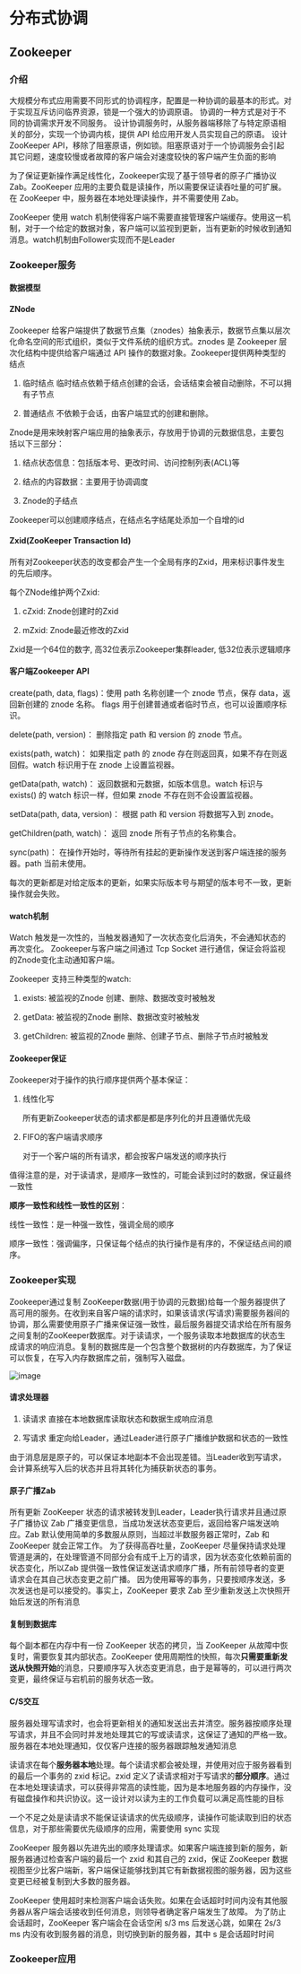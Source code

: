 # 分布式协调

## Zookeeper
### 介绍
大规模分布式应用需要不同形式的协调程序，配置是一种协调的最基本的形式。对于实现互斥访问临界资源，锁是一个强大的协调原语。
协调的一种方式是对于不同的协调需求开发不同服务。
设计协调服务时，从服务器端移除了与特定原语相关的部分，实现一个协调内核，提供 API 给应用开发人员实现自己的原语。
设计 ZooKeeper API，移除了阻塞原语，例如锁。阻塞原语对于一个协调服务会引起其它问题，速度较慢或者故障的客户端会对速度较快的客户端产生负面的影响

为了保证更新操作满足线性化，Zookeeper实现了基于领导者的原子广播协议 Zab。ZooKeeper 应用的主要负载是读操作，所以需要保证读吞吐量的可扩展。在 ZooKeeper 中，服务器在本地处理读操作，并不需要使用 Zab。

ZooKeeper 使用 watch 机制使得客户端不需要直接管理客户端缓存。使用这一机制，对于一个给定的数据对象，客户端可以监视到更新，当有更新的时候收到通知消息。watch机制由Follower实现而不是Leader

### Zookeeper服务

#### 数据模型
#### ZNode
Zookeeper 给客户端提供了数据节点集（znodes）抽象表示，数据节点集以层次化命名空间的形式组织，类似于文件系统的组织方式。znodes 是 Zookeeper 层次化结构中提供给客户端通过 API 操作的数据对象。Zookeeper提供两种类型的结点

1. 临时结点
   临时结点依赖于结点创建的会话，会话结束会被自动删除，不可以拥有子节点
   
2. 普通结点
   不依赖于会话，由客户端显式的创建和删除。
   
Znode是用来映射客户端应用的抽象表示，存放用于协调的元数据信息，主要包括以下三部分：

1. 结点状态信息：包括版本号、更改时间、访问控制列表(ACL)等

2. 结点的内容数据：主要用于协调调度

3. Znode的子结点

Zookeeper可以创建顺序结点，在结点名字结尾处添加一个自增的id

#### Zxid(ZooKeeper Transaction Id)

所有对Zookeeper状态的改变都会产生一个全局有序的Zxid，用来标识事件发生的先后顺序。

每个ZNode维护两个Zxid:

1. cZxid: Znode创建时的Zxid

2. mZxid: Znode最近修改的Zxid

Zxid是一个64位的数字, 高32位表示Zookeeper集群leader, 低32位表示逻辑顺序


#### 客户端Zookeeper API

create(path, data, flags)：使用 path 名称创建一个 znode 节点，保存 data，返回新创建的 znode 名称。 flags 用于创建普通或者临时节点，也可以设置顺序标识。

delete(path, version)： 删除指定 path 和 version 的 znode 节点。

exists(path, watch)： 如果指定 path 的 znode 存在则返回真，如果不存在则返回假。watch 标识用于在 znode 上设置监视器。

getData(path, watch)： 返回数据和元数据，如版本信息。watch 标识与 exists() 的 watch 标识一样，但如果 znode 不存在则不会设置监视器。

setData(path, data, version)： 根据 path 和 version 将数据写入到 znode。

getChildren(path, watch)： 返回 znode 所有子节点的名称集合。

sync(path)： 在操作开始时，等待所有挂起的更新操作发送到客户端连接的服务器。path 当前未使用。

每次的更新都是对给定版本的更新，如果实际版本号与期望的版本号不一致，更新操作就会失败。

#### watch机制
Watch 触发是一次性的，当触发器通知了一次状态变化后消失，不会通知状态的再次变化。
Zookeeper与客户端之间通过 Tcp Socket 进行通信，保证会将监视的Znode变化主动通知客户端。

Zookeeper 支持三种类型的watch:

1. exists: 被监视的Znode 创建、删除、数据改变时被触发

2. getData: 被监视的Znode 删除、数据改变时被触发

3. getChildren: 被监视的Znode 删除、创建子节点、删除子节点时被触发


#### Zookeeper保证
Zookeeper对于操作的执行顺序提供两个基本保证：

1. 线性化写

   所有更新Zookeeper状态的请求都是都是序列化的并且遵循优先级

2. FIFO的客户端请求顺序
  
   对于一个客户端的所有请求，都会按客户端发送的顺序执行

值得注意的是，对于读请求，是顺序一致性的，可能会读到过时的数据，保证最终一致性

**顺序一致性和线性一致性的区别**：

线性一致性：是一种强一致性，强调全局的顺序

顺序一致性：强调偏序，只保证每个结点的执行操作是有序的，不保证结点间的顺序。


### Zookeeper实现
Zookeeper通过复制 ZooKeeper数据(用于协调的元数据)给每一个服务器提供了高可用的服务。在收到来自客户端的请求时，如果该请求(写请求)需要服务器间的协调，那么需要使用原子广播来保证强一致性，最后服务器提交请求给在所有服务之间复制的ZooKeeper数据库。对于读请求，一个服务读取本地数据库的状态生成请求的响应消息。复制的数据库是一个包含整个数据树的内存数据库，为了保证可以恢复，在写入内存数据库之前，强制写入磁盘。

![image](https://user-images.githubusercontent.com/79254572/181870175-ea9318c0-4972-41ce-95e0-11e05c71d89d.png)


#### 请求处理器
1. 读请求
   直接在本地数据库读取状态和数据生成响应消息
   
2. 写请求
   重定向给Leader，通过Leader进行原子广播维护数据和状态的一致性

由于消息层是原子的，可以保证本地副本不会出现差错。当Leader收到写请求，会计算系统写入后的状态并且将其转化为捕获新状态的事务。

#### 原子广播Zab
所有更新 ZooKeeper 状态的请求被转发到Leader，Leader执行请求并且通过原子广播协议 Zab 广播变更信息，当成功发送状态变更后，返回给客户端发送响应。Zab 默认使用简单的多数服从原则，当超过半数服务器正常时，Zab 和 ZooKeeper 就会正常工作。
为了获得高吞吐量，ZooKeeper 尽量保持请求处理管道是满的，在处理管道不同部分会有成千上万的请求，因为状态变化依赖前面的状态变化，所以Zab 提供强一致性保证发送请求顺序广播，所有前领导者的变更请求会在其自己状态变更之前广播。
因为使用幂等的事务，只要按顺序发送，多次发送也是可以接受的。事实上，ZooKeeper 要求 Zab 至少重新发送上次快照开始后发送的所有消息

#### 复制到数据库
每个副本都在内存中有一份 ZooKeeper 状态的拷贝，当 ZooKeeper 从故障中恢复时，需要恢复其内部状态。ZooKeeper 使用周期性的快照，每次**只需要重新发送从快照开始**的消息，只要顺序写入状态变更消息，由于是幂等的，可以进行两次变更，最终保证与宕机前的服务状态一致。

#### C/S交互
服务器处理写请求时，也会将更新相关的通知发送出去并清空。服务器按顺序处理写请求，并且不会同时并发地处理其它的写或读请求，这保证了通知的严格一致。服务器在本地处理通知，仅仅客户连接的服务器跟踪触发通知消息

读请求在每个**服务器本地**处理。每个读请求都会被处理，并使用对应于服务器看到的最后一个事务的 zxid 标记。zxid 定义了读请求相对于写请求的**部分顺序**。通过在本地处理读请求，可以获得非常高的读性能，因为是本地服务器的内存操作，没有磁盘操作和共识协议。这一设计对以读为主的工作负载可以满足高性能的目标

一个不足之处是读请求不能保证读请求的优先级顺序，读操作可能读取到旧的状态信息，对于那些需要优先级顺序的应用，需要使用 sync 实现

ZooKeeper 服务器以先进先出的顺序处理请求。如果客户端连接到新的服务，新服务器通过检查客户端的最后一个 zxid 和其自己的 zxid，保证 ZooKeeper 数据视图至少比客户端新，客户端保证能够找到其它有新数据视图的服务器，因为这些变更已经被复制到大多数的服务器。

ZooKeeper 使用超时来检测客户端会话失败。如果在会话超时时间内没有其他服务器从客户端会话接收到任何消息，则领导者确定客户端发生了故障。
为了防止会话超时，ZooKeeper 客户端会在会话空闲 s/3 ms 后发送心跳，如果在 2s/3 ms 内没有收到服务器的消息，则切换到新的服务器，其中 s 是会话超时时间


### Zookeeper应用


